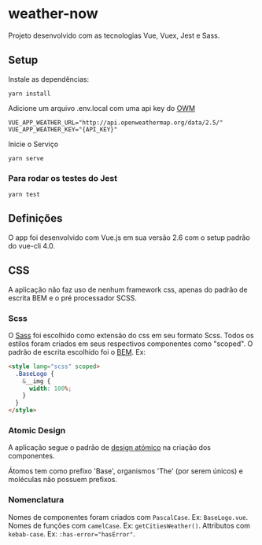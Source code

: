 # weather-now
Projeto desenvolvido com as tecnologias Vue, Vuex, Jest e Sass.

## Setup
Instale as dependências:
```
yarn install
```

Adicione um arquivo .env.local com uma api key do [OWM](https://openweathermap.org/)
```
VUE_APP_WEATHER_URL="http://api.openweathermap.org/data/2.5/"
VUE_APP_WEATHER_KEY="{API_KEY}"
```

Inicie o Serviço
```
yarn serve
```

### Para rodar os testes do Jest
```
yarn test
```

## Definições
O app foi desenvolvido com Vue.js em sua versão 2.6 com o setup padrão do vue-cli 4.0.

## CSS

A aplicação não faz uso de nenhum framework css, apenas do padrão de escrita BEM e o pré processador SCSS.

### Scss

O [Sass](https://sass-lang.com/) foi escolhido como extensão do css em seu formato Scss.
Todos os estilos foram criados em seus respectivos componentes como "scoped".
O padrão de escrita escolhido foi o [BEM](http://getbem.com/introduction/).
Ex:

```html
<style lang="scss" scoped>
  .BaseLogo {
    &__img {
      width: 100%;
    }
  }
</style>
```

### Atomic Design

A aplicação segue o padrão de [design atómico](http://atomicdesign.bradfrost.com/) na criação dos componentes.

Átomos tem como prefixo 'Base', organismos 'The' (por serem únicos) e moléculas não possuem prefixos.

### Nomenclatura

Nomes de componentes foram criados com `PascalCase`. Ex: `BaseLogo.vue`.
Nomes de funções com `camelCase`. Ex: `getCitiesWeather()`.
Attributos com `kebab-case`. Ex: `:has-error="hasError"`.
